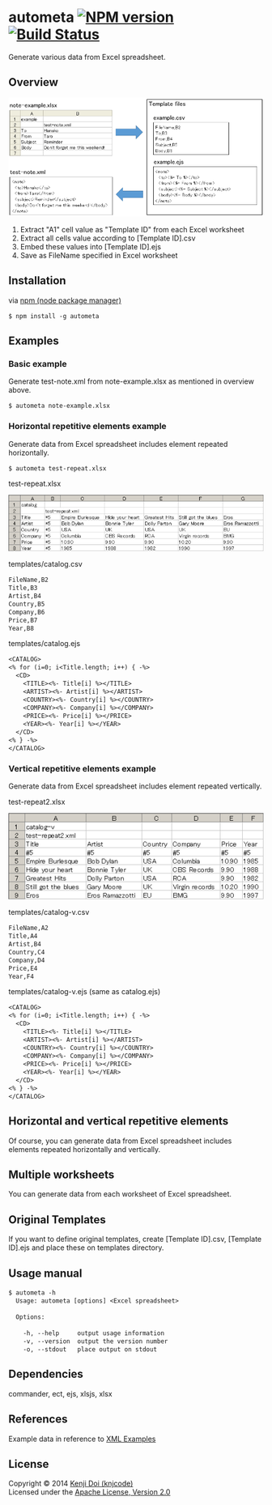 # autometa [![NPM version][npm-image]][npm-url] [![Build Status][travis-image]][travis-url]

Generate various data from Excel spreadsheet.

## Overview

![overview](images/overview.png)

1. Extract "A1" cell value as "Template ID" from each Excel worksheet
2. Extract all cells value according to [Template ID].csv
3. Embed these values into [Template ID].ejs
4. Save as FileName specified in Excel worksheet

## Installation

via [npm (node package manager)](http://github.com/isaacs/npm)

    $ npm install -g autometa

## Examples

### Basic example

Generate test-note.xml from note-example.xlsx as mentioned in overview above.

    $ autometa note-example.xlsx

### Horizontal repetitive elements example

Generate data from Excel spreadsheet includes element repeated horizontally.

    $ autometa test-repeat.xlsx

test-repeat.xlsx

![test-repeat.xlsx](images/test-repeat.png)

templates/catalog.csv

    FileName,B2
    Title,B3
    Artist,B4
    Country,B5
    Company,B6
    Price,B7
    Year,B8

templates/catalog.ejs

    <CATALOG>
    <% for (i=0; i<Title.length; i++) { -%>
      <CD>
        <TITLE><%- Title[i] %></TITLE>
        <ARTIST><%- Artist[i] %></ARTIST>
        <COUNTRY><%- Country[i] %></COUNTRY>
        <COMPANY><%- Company[i] %></COMPANY>
        <PRICE><%- Price[i] %></PRICE>
        <YEAR><%- Year[i] %></YEAR>
      </CD>
    <% } -%>
    </CATALOG>

### Vertical repetitive elements example

Generate data from Excel spreadsheet includes element repeated vertically.

test-repeat2.xlsx

![test-repeat2.xlsx](images/test-repeat2.png)

templates/catalog-v.csv

    FileName,A2
    Title,A4
    Artist,B4
    Country,C4
    Company,D4
    Price,E4
    Year,F4

templates/catalog-v.ejs (same as catalog.ejs)

    <CATALOG>
    <% for (i=0; i<Title.length; i++) { -%>
      <CD>
        <TITLE><%- Title[i] %></TITLE>
        <ARTIST><%- Artist[i] %></ARTIST>
        <COUNTRY><%- Country[i] %></COUNTRY>
        <COMPANY><%- Company[i] %></COMPANY>
        <PRICE><%- Price[i] %></PRICE>
        <YEAR><%- Year[i] %></YEAR>
      </CD>
    <% } -%>
    </CATALOG>

## Horizontal and vertical repetitive elements

Of course, you can generate data from Excel spreadsheet includes elements repeated horizontally and vertically.

## Multiple worksheets

You can generate data from each worksheet of Excel spreadsheet.

## Original Templates

If you want to define original templates, create [Template ID].csv, [Template ID].ejs and place these on templates directory. 

## Usage manual

    $ autometa -h
      Usage: autometa [options] <Excel spreadsheet>
      
      Options:
      
        -h, --help     output usage information
        -v, --version  output the version number
        -o, --stdout   place output on stdout

## Dependencies

commander, ect, ejs, xlsjs, xlsx

## References

Example data in reference to [XML Examples]

## License

Copyright &copy; 2014 [Kenji Doi (knjcode)](https://github.com/knjcode)  
Licensed under the [Apache License, Version 2.0][Apache]

[npm-url]: https://npmjs.org/package/autometa
[npm-image]: https://badge.fury.io/js/autometa.svg
[travis-url]: https://travis-ci.org/knjcode/autometa
[travis-image]: https://travis-ci.org/knjcode/autometa.svg?branch=master
[Apache]: http://www.apache.org/licenses/LICENSE-2.0
[XML Examples]: http://www.w3schools.com/xml/xml_examples.asp

